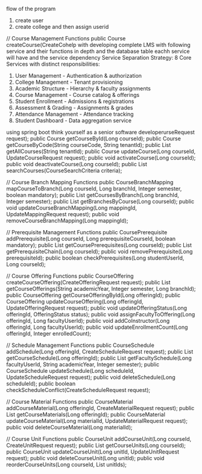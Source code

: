 flow of the program

1. create user
2. create college and then assign userid


// Course Management Functions
public Course createCourse(CreateCohelp with developing complete LMS with following service and their functions in depth and the database table eachh service will have and the service dependency
Service Separation Strategy:
8 Core Services with distinct responsibilities:
1. User Management - Authentication & authorization
2. College Management - Tenant provisioning
3. Academic Structure - Hierarchy & faculty assignments
4. Course Management - Course catalog & offerings
5. Student Enrollment - Admissions & registrations
6. Assessment & Grading - Assignments & grades
7. Attendance Management - Attendance tracking
8. Student Dashboard - Data aggregation service

using spring boot think yourself as a senior software developerurseRequest request);
public Course getCourseById(Long courseId);
public Course getCourseByCode(String courseCode, String tenantId);
public List<Course> getAllCourses(String tenantId);
public Course updateCourse(Long courseId, UpdateCourseRequest request);
public void activateCourse(Long courseId);
public void deactivateCourse(Long courseId);
public List<Course> searchCourses(CourseSearchCriteria criteria);

// Course Branch Mapping Functions
public CourseBranchMapping mapCourseToBranch(Long courseId, Long branchId, Integer semester, boolean mandatory);
public List<CourseBranchMapping> getCoursesByBranch(Long branchId, Integer semester);
public List<CourseBranchMapping> getBranchesByCourse(Long courseId);
public void updateCourseBranchMapping(Long mappingId, UpdateMappingRequest request);
public void removeCourseBranchMapping(Long mappingId);

// Prerequisite Management Functions
public CoursePrerequisite addPrerequisite(Long courseId, Long prerequisiteCourseId, boolean mandatory);
public List<CoursePrerequisite> getCoursePrerequisites(Long courseId);
public List<Course> getPrerequisiteChain(Long courseId);
public void removePrerequisite(Long prerequisiteId);
public boolean checkPrerequisites(Long studentUserId, Long courseId);

// Course Offering Functions
public CourseOffering createCourseOffering(CreateOfferingRequest request);
public List<CourseOffering> getCourseOfferings(String academicYear, Integer semester, Long branchId);
public CourseOffering getCourseOfferingById(Long offeringId);
public CourseOffering updateCourseOffering(Long offeringId, UpdateOfferingRequest request);
public void updateOfferingStatus(Long offeringId, OfferingStatus status);
public void assignFacultyToOffering(Long offeringId, Long facultyUserId);
public void addCoInstructor(Long offeringId, Long facultyUserId);
public void updateEnrollmentCount(Long offeringId, Integer enrolledCount);

// Schedule Management Functions
public CourseSchedule addSchedule(Long offeringId, CreateScheduleRequest request);
public List<CourseSchedule> getCourseSchedule(Long offeringId);
public List<CourseSchedule> getFacultySchedule(Long facultyUserId, String academicYear, Integer semester);
public CourseSchedule updateSchedule(Long scheduleId, UpdateScheduleRequest request);
public void deleteSchedule(Long scheduleId);
public boolean checkScheduleConflict(CreateScheduleRequest request);

// Course Material Functions
public CourseMaterial addCourseMaterial(Long offeringId, CreateMaterialRequest request);
public List<CourseMaterial> getCourseMaterials(Long offeringId);
public CourseMaterial updateCourseMaterial(Long materialId, UpdateMaterialRequest request);
public void deleteCourseMaterial(Long materialId);

// Course Unit Functions
public CourseUnit addCourseUnit(Long courseId, CreateUnitRequest request);
public List<CourseUnit> getCourseUnits(Long courseId);
public CourseUnit updateCourseUnit(Long unitId, UpdateUnitRequest request);
public void deleteCourseUnit(Long unitId);
public void reorderCourseUnits(Long courseId, List<Long> unitIds);

